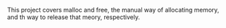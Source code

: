 This project covers malloc and free, the manual way of allocating memory, and th way to release that meory, respectively.